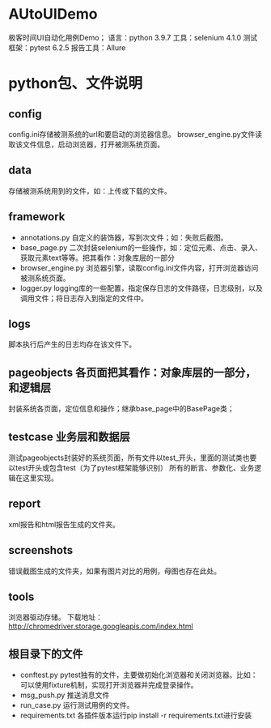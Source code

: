 # AUtoUIDemo
极客时间UI自动化用例Demo；
语言：python 3.9.7
工具：selenium 4.1.0
测试框架：pytest 6.2.5
报告工具：Allure

# python包、文件说明
## config

config.ini存储被测系统的url和要启动的浏览器信息。
browser_engine.py文件读取该文件信息，启动浏览器，打开被测系统页面。

## data

存储被测系统用到的文件，如：上传或下载的文件。

## framework

- annotations.py 自定义的装饰器，写到次文件；如：失败后截图。
- base_page.py 二次封装selenium的一些操作，如：定位元素、点击、录入、获取元素text等等。把其看作：对象库层的一部分
- browser_engine.py 浏览器引擎，读取config.ini文件内容，打开浏览器访问被测系统页面。
- logger.py logging库的一些配置，指定保存日志的文件路径，日志级别，以及调用文件；将日志存入到指定的文件中。

## logs

脚本执行后产生的日志均存在该文件下。

## pageobjects 各页面把其看作：对象库层的一部分，和逻辑层

封装系统各页面，定位信息和操作；继承base_page中的BasePage类；


## testcase 业务层和数据层

测试pageobjects封装好的系统页面，所有文件以test_开头，里面的测试类也要以test开头或包含test（为了pytest框架能够识别）
所有的断言、参数化、业务逻辑在这里实现。


## report
xml报告和html报告生成的文件夹。

## screenshots
错误截图生成的文件夹，如果有图片对比的用例，母图也存在此处。

## tools
浏览器驱动存储。
下载地址：http://chromedriver.storage.googleapis.com/index.html

## 根目录下的文件
- conftest.py pytest独有的文件，主要做初始化浏览器和关闭浏览器。比如：可以使用fixture机制，实现打开浏览器并完成登录操作。
- msg_push.py 推送消息文件
- run_case.py 运行测试用例的文件。
- requirements.txt 各插件版本运行pip install -r requirements.txt进行安装
